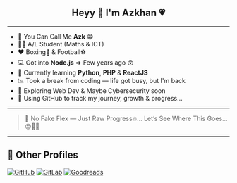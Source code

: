 <h2 align="center">Heyy 👋 I'm Azkhan 💗</h2>

---

- 🖖 You Can Call Me **Azk** 😁  
- 🧑‍🎓 A/L Student (Maths & ICT)  
- ❤️ Boxing🥊 & Football⚽  
- 💻 Got into **Node.js** => Few years ago 😙
- 🧠 Currently learning **Python**, **PHP** & **ReactJS**
- 📉 Took a break from coding — life got busy, but I'm back  
- 🌱 Exploring Web Dev & Maybe Cybersecurity soon  
- 🚀 Using GitHub to track my journey, growth & progress...

---

> 🧊 No Fake Flex — Just Raw Progress🔥... Let’s See Where This Goes... 😌😮‍💨

---

## 🔗 Other Profiles

[![GitHub](https://img.shields.io/badge/GitHub-100000?style=for-the-badge&logo=github&logoColor=white)](https://github.com/azkhanmhd)
[![GitLab](https://img.shields.io/badge/GitLab-FC6D26?style=for-the-badge&logo=gitlab&logoColor=white)](https://gitlab.com/azkhanmhd)
[![Goodreads](https://img.shields.io/badge/Goodreads-372213?style=for-the-badge&logo=goodreads&logoColor=white)](https://goodreads.com/azkhanmhd)
